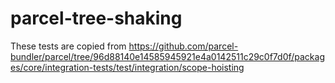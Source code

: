 # parcel-tree-shaking


These tests are copied from https://github.com/parcel-bundler/parcel/tree/96d88140e14585945921e4a0142511c29c0f7d0f/packages/core/integration-tests/test/integration/scope-hoisting
